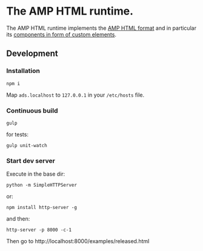 # The AMP HTML runtime.

The AMP HTML runtime implements the [AMP HTML format](spec/amp-html-format.md) and
in particular its [components in form of custom elements](spec/amp-html-components.md).

## Development

### Installation

`npm i`

Map `ads.localhost` to `127.0.0.1` in your `/etc/hosts` file.

### Continuous build

`gulp`

for tests:

`gulp unit-watch`

### Start dev server

Execute in the base dir:

`python -m SimpleHTTPServer`

or:

`npm install http-server -g`

and then:

`http-server -p 8000 -c-1`

Then go to http://localhost:8000/examples/released.html
